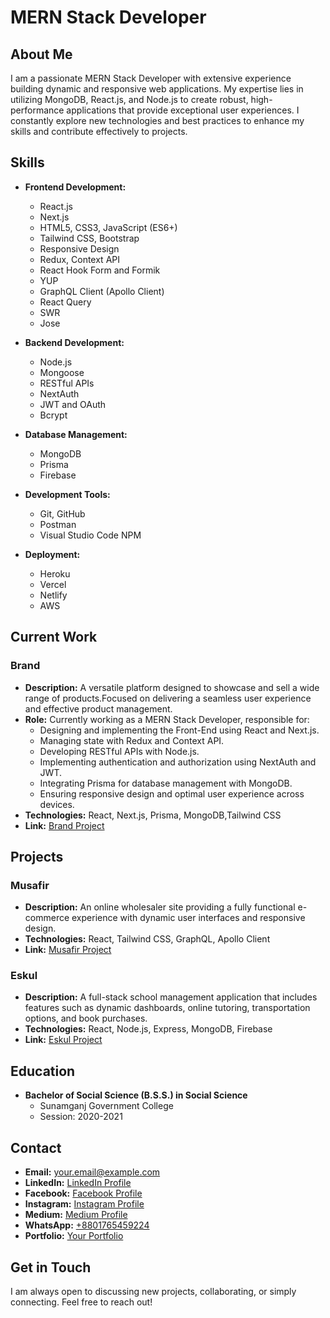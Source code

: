 # MERN Stack Developer

## About Me

I am a passionate MERN Stack Developer with extensive experience building dynamic and responsive web applications. My expertise lies in utilizing MongoDB, React.js, and Node.js to create robust, high-performance applications that provide exceptional user experiences. I constantly explore new technologies and best practices to enhance my skills and contribute effectively to projects.

## Skills

- **Frontend Development:**
  - React.js
  - Next.js
  - HTML5, CSS3, JavaScript (ES6+)
  - Tailwind CSS, Bootstrap
  - Responsive Design
  - Redux, Context API
  - React Hook Form and Formik
  - YUP
  - GraphQL Client (Apollo Client)
  - React Query
  - SWR
  - Jose

- **Backend Development:**
  - Node.js
  - Mongoose
  - RESTful APIs
  - NextAuth
  - JWT and OAuth
  - Bcrypt

- **Database Management:**
  - MongoDB
  - Prisma
  - Firebase

- **Development Tools:**
  - Git, GitHub
  - Postman
  - Visual Studio Code
  NPM

- **Deployment:**
  - Heroku
  - Vercel
  - Netlify
  - AWS

## Current Work

### Brand
- **Description:** A versatile platform designed to showcase and sell a wide range of products.Focused on delivering a seamless user experience and effective product management.
- **Role:** Currently working as a MERN Stack Developer, responsible for:
  - Designing and implementing the Front-End using React and Next.js.
  - Managing state with Redux and Context API.
  - Developing RESTful APIs with Node.js.
  - Implementing authentication and authorization using NextAuth and JWT.
  - Integrating Prisma for database management with MongoDB.
  - Ensuring responsive design and optimal user experience across devices.
- **Technologies:** React, Next.js, Prisma, MongoDB,Tailwind CSS
- **Link:** [Brand Project](https://brand-rukon.vercel.app)

## Projects

### Musafir
- **Description:** An online wholesaler site providing a fully functional e-commerce experience with dynamic user interfaces and responsive design.
- **Technologies:** React, Tailwind CSS, GraphQL, Apollo Client
- **Link:** [Musafir Project](https://www.musafira2z.com)

### Eskul
- **Description:** A full-stack school management application that includes features such as dynamic dashboards, online tutoring, transportation options, and book purchases.
- **Technologies:** React, Node.js, Express, MongoDB, Firebase
- **Link:** [Eskul Project](https://eskul-avengers.web.app/)

## Education

- **Bachelor of Social Science (B.S.S.) in Social Science**
  - Sunamganj Government College
  - Session: 2020-2021

## Contact

- **Email:** your.email@example.com  <!-- Replace with your actual email -->
- **LinkedIn:** [LinkedIn Profile](https://www.linkedin.com/in/rukonpro)
- **Facebook:** [Facebook Profile](https://www.facebook.com/rukonpro)
- **Instagram:** [Instagram Profile](https://www.instagram.com/rukonpro)
- **Medium:** [Medium Profile](https://medium.com/@rukonpro)
- **WhatsApp:** [+8801765459224](https://wa.me/+8801765459224)
- **Portfolio:** [Your Portfolio](https://rukonpro.vercel.app)

## Get in Touch

I am always open to discussing new projects, collaborating, or simply connecting. Feel free to reach out!
